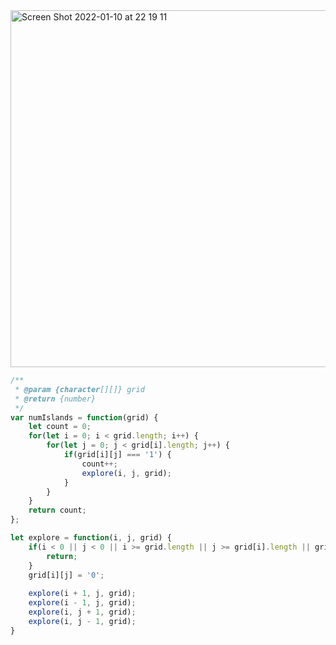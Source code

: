 



<img width="571" alt="Screen Shot 2022-01-10 at 22 19 11" src="https://user-images.githubusercontent.com/37787994/148885649-a352fd51-cc0c-4d20-be68-73037ca21be4.png">




```js
/**
 * @param {character[][]} grid
 * @return {number}
 */
var numIslands = function(grid) {
    let count = 0;
    for(let i = 0; i < grid.length; i++) {
        for(let j = 0; j < grid[i].length; j++) {
            if(grid[i][j] === '1') {
                count++;
                explore(i, j, grid);
            }
        }
    }
    return count;
};

let explore = function(i, j, grid) {
    if(i < 0 || j < 0 || i >= grid.length || j >= grid[i].length || grid[i][j] === '0') {
        return;
    }
    grid[i][j] = '0';
    
    explore(i + 1, j, grid);
    explore(i - 1, j, grid);
    explore(i, j + 1, grid);
    explore(i, j - 1, grid);
}
```

